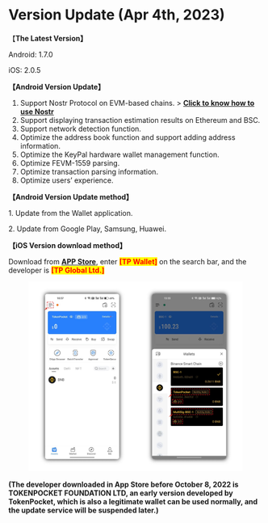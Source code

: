 # Version Update (Apr 4th, 2023)

【**The Latest Version】**

Android: 1.7.0&#x20;

iOS: 2.0.5



**【Android Version Update】**

1. Support Nostr Protocol on EVM-based chains. > [**Click to know how to use Nostr**](../../wallet-operation/protocol/nostr.md)
2. Support displaying transaction estimation results on Ethereum and BSC.
3. Support network detection function.
4. Optimize the address book function and support adding address information.
5. Optimize the KeyPal hardware wallet management function.
6. Optimize FEVM-1559 parsing.
7. Optimize transaction parsing information.
8. Optimize users’ experience.



**【Android Version Update method】**

&#x20;1\. Update from the Wallet application.

&#x20;2\. Update from Google Play, Samsung, Huawei.



**【iOS Version download method】‌**

&#x20; Download from [**APP Store**](https://apps.apple.com/hk/app/tp-global-wallet/id6444625622), enter <mark style="color:red;">**\[TP Wallet]**</mark> on the search bar, and the developer is <mark style="color:red;">**\[TP Global Ltd.]**</mark>

<figure><img src="../../.gitbook/assets/image (1) (2).png" alt=""><figcaption></figcaption></figure>

**(The developer downloaded in App Store before October 8, 2022 is TOKENPOCKET FOUNDATION LTD, an early version developed by TokenPocket, which is also a legitimate wallet can be used normally, and the update service will be suspended later.)**



